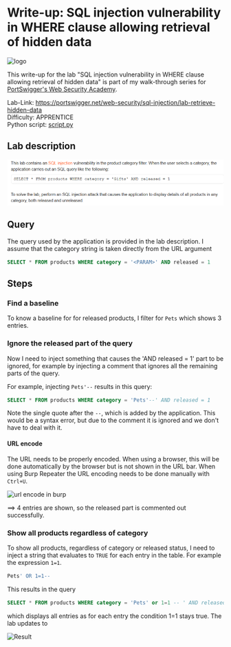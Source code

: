 # Write-up: SQL injection vulnerability in WHERE clause allowing retrieval of hidden data

![logo](img/logo.png)

This write-up for the lab "SQL injection vulnerability in WHERE clause allowing retrieval of hidden data" is part of my walk-through series for [PortSwigger's Web Security Academy](https://portswigger.net/web-security).

Lab-Link: <https://portswigger.net/web-security/sql-injection/lab-retrieve-hidden-data>  
Difficulty: APPRENTICE  
Python script: [script.py](script.py)

## Lab description

![lab_description](img/lab_description.png)

## Query

The query used by the application is provided in the lab description. I assume that the category string is taken directly from the URL argument

```sql
SELECT * FROM products WHERE category = '<PARAM>' AND released = 1
```

## Steps

### Find a baseline

To know a baseline for for released products, I filter for `Pets` which shows 3 entries. 

### Ignore the released part of the query

Now I need to inject something that causes the 'AND released = 1' part to be ignored, for example by injecting a comment that ignores all the remaining parts of the query.

For example, injecting `Pets'--` results in this query:

```sql
SELECT * FROM products WHERE category = 'Pets'--' AND released = 1
```

Note the single quote after the `--`, which is added by the application. This would be a syntax error, but due to the comment it is ignored and we don't have to deal with it.

#### URL encode

The URL needs to be properly encoded. When using a browser, this will be done automatically by the browser but is not shown in the URL bar. When using Burp Repeater the URL encoding needs to be done manually with `Ctrl+U`.

![url encode in burp](img/url_encode.png)

==> 4 entries are shown, so the released part is commented out successfully.

### Show all products regardless of category

To show all products, regardless of category or released status, I need to inject a string that evaluates to `TRUE` for each entry in the table. For example the expression `1=1`.

```sql
Pets' OR 1=1--
```
This results in the query

```sql
SELECT * FROM products WHERE category = 'Pets' or 1=1 -- ' AND released = 1
```

which displays all entries as for each entry the condition 1=1 stays true. The lab updates to

![Result](img/result.png)
